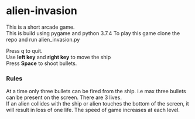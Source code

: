 # alien-invasion
This is a short arcade game.</br>
This is build using pygame and python 3.7.4
To play this game clone the repo and run alien_invasion.py

Press q to quit. <br/>
Use **left key** and **right key** to move the ship<br/>
Press **Space** to shoot bullets.

<H3>Rules</h3>
 At a time only three bullets can be fired from the ship. i.e max three bullets can be present on the screen.
 There are 3 lives.</br>
 If an alien collides with the ship or alien touches the bottom of the screen, it will result in loss of one life.
 The speed of game increases at each level.
